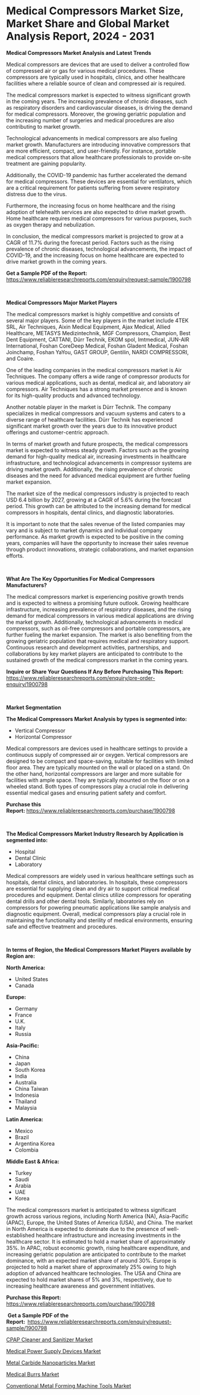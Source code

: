 <p><h1>Medical Compressors Market Size, Market Share and Global Market Analysis Report, 2024 - 2031</h1></p><p><strong>Medical Compressors Market Analysis and Latest Trends</strong></p>
<p><p>Medical compressors are devices that are used to deliver a controlled flow of compressed air or gas for various medical procedures. These compressors are typically used in hospitals, clinics, and other healthcare facilities where a reliable source of clean and compressed air is required.</p><p>The medical compressors market is expected to witness significant growth in the coming years. The increasing prevalence of chronic diseases, such as respiratory disorders and cardiovascular diseases, is driving the demand for medical compressors. Moreover, the growing geriatric population and the increasing number of surgeries and medical procedures are also contributing to market growth.</p><p>Technological advancements in medical compressors are also fueling market growth. Manufacturers are introducing innovative compressors that are more efficient, compact, and user-friendly. For instance, portable medical compressors that allow healthcare professionals to provide on-site treatment are gaining popularity.</p><p>Additionally, the COVID-19 pandemic has further accelerated the demand for medical compressors. These devices are essential for ventilators, which are a critical requirement for patients suffering from severe respiratory distress due to the virus.</p><p>Furthermore, the increasing focus on home healthcare and the rising adoption of telehealth services are also expected to drive market growth. Home healthcare requires medical compressors for various purposes, such as oxygen therapy and nebulization.</p><p>In conclusion, the medical compressors market is projected to grow at a CAGR of 11.7% during the forecast period. Factors such as the rising prevalence of chronic diseases, technological advancements, the impact of COVID-19, and the increasing focus on home healthcare are expected to drive market growth in the coming years.</p></p>
<p><strong>Get a Sample PDF of the Report:&nbsp;</strong> <a href="https://www.reliableresearchreports.com/enquiry/request-sample/1900798">https://www.reliableresearchreports.com/enquiry/request-sample/1900798</a></p>
<p>&nbsp;</p>
<p><strong>Medical Compressors Major Market Players</strong></p>
<p><p>The medical compressors market is highly competitive and consists of several major players. Some of the key players in the market include 4TEK SRL, Air Techniques, Aixin Medical Equipment, Ajax Medical, Allied Healthcare, METASYS Medizintechnik, MGF Compressors, Champion, Best Dent Equipment, CATTANI, Dürr Technik, EKOM spol, Imtmedical, JUN-AIR International, Foshan CoreDeep Medical, Foshan Gladent Medical, Foshan Joinchamp, Foshan YaYou, GAST GROUP, Gentilin, NARDI COMPRESSORI, and Coaire.</p><p>One of the leading companies in the medical compressors market is Air Techniques. The company offers a wide range of compressor products for various medical applications, such as dental, medical air, and laboratory air compressors. Air Techniques has a strong market presence and is known for its high-quality products and advanced technology.</p><p>Another notable player in the market is Dürr Technik. The company specializes in medical compressors and vacuum systems and caters to a diverse range of healthcare facilities. Dürr Technik has experienced significant market growth over the years due to its innovative product offerings and customer-centric approach.</p><p>In terms of market growth and future prospects, the medical compressors market is expected to witness steady growth. Factors such as the growing demand for high-quality medical air, increasing investments in healthcare infrastructure, and technological advancements in compressor systems are driving market growth. Additionally, the rising prevalence of chronic diseases and the need for advanced medical equipment are further fueling market expansion.</p><p>The market size of the medical compressors industry is projected to reach USD 6.4 billion by 2027, growing at a CAGR of 5.6% during the forecast period. This growth can be attributed to the increasing demand for medical compressors in hospitals, dental clinics, and diagnostic laboratories.</p><p>It is important to note that the sales revenue of the listed companies may vary and is subject to market dynamics and individual company performance. As market growth is expected to be positive in the coming years, companies will have the opportunity to increase their sales revenue through product innovations, strategic collaborations, and market expansion efforts.</p></p>
<p>&nbsp;</p>
<p><strong>What Are The Key Opportunities For Medical Compressors Manufacturers?</strong></p>
<p><p>The medical compressors market is experiencing positive growth trends and is expected to witness a promising future outlook. Growing healthcare infrastructure, increasing prevalence of respiratory diseases, and the rising demand for medical compressors in various medical applications are driving the market growth. Additionally, technological advancements in medical compressors, such as oil-free compressors and portable compressors, are further fueling the market expansion. The market is also benefiting from the growing geriatric population that requires medical and respiratory support. Continuous research and development activities, partnerships, and collaborations by key market players are anticipated to contribute to the sustained growth of the medical compressors market in the coming years.</p></p>
<p><strong>Inquire or Share Your Questions If Any Before Purchasing This Report:</strong> <a href="https://www.reliableresearchreports.com/enquiry/pre-order-enquiry/1900798">https://www.reliableresearchreports.com/enquiry/pre-order-enquiry/1900798</a></p>
<p>&nbsp;</p>
<p><strong>Market Segmentation</strong></p>
<p><strong>The Medical Compressors Market Analysis by types is segmented into:</strong></p>
<p><ul><li>Vertical Compressor</li><li>Horizontal Compressor</li></ul></p>
<p><p>Medical compressors are devices used in healthcare settings to provide a continuous supply of compressed air or oxygen. Vertical compressors are designed to be compact and space-saving, suitable for facilities with limited floor area. They are typically mounted on the wall or placed on a stand. On the other hand, horizontal compressors are larger and more suitable for facilities with ample space. They are typically mounted on the floor or on a wheeled stand. Both types of compressors play a crucial role in delivering essential medical gases and ensuring patient safety and comfort.</p></p>
<p><strong>Purchase this Report:&nbsp;</strong><a href="https://www.reliableresearchreports.com/purchase/1900798">https://www.reliableresearchreports.com/purchase/1900798</a></p>
<p>&nbsp;</p>
<p><strong>The Medical Compressors Market Industry Research by Application is segmented into:</strong></p>
<p><ul><li>Hospital</li><li>Dental Clinic</li><li>Laboratory</li></ul></p>
<p><p>Medical compressors are widely used in various healthcare settings such as hospitals, dental clinics, and laboratories. In hospitals, these compressors are essential for supplying clean and dry air to support critical medical procedures and equipment. Dental clinics utilize compressors for operating dental drills and other dental tools. Similarly, laboratories rely on compressors for powering pneumatic applications like sample analysis and diagnostic equipment. Overall, medical compressors play a crucial role in maintaining the functionality and sterility of medical environments, ensuring safe and effective treatment and procedures.</p></p>
<p>&nbsp;</p>
<p><strong>In terms of Region, the Medical Compressors Market Players available by Region are:</strong></p>
<p>
    <p> <strong> North America: </strong>
        <ul>
            <li>United States</li>
            <li>Canada</li>
        </ul>
        </p> 
    <p> <strong> Europe: </strong>
        <ul>
            <li>Germany</li>
            <li>France</li>
            <li>U.K.</li>
            <li>Italy</li>
            <li>Russia</li>
        </ul>
        </p> 
    <p> <strong> Asia-Pacific: </strong>
        <ul>
            <li>China</li>
            <li>Japan</li>
            <li>South Korea</li>
            <li>India</li>
            <li>Australia</li>
            <li>China Taiwan</li>
            <li>Indonesia</li>
            <li>Thailand</li>
            <li>Malaysia</li>
        </ul>
        </p> 
    <p> <strong> Latin America: </strong>
        <ul>
            <li>Mexico</li>
            <li>Brazil</li>
            <li>Argentina Korea</li>
            <li>Colombia</li>
        </ul>
        </p> 
    <p> <strong> Middle East & Africa: </strong>
        <ul>
            <li>Turkey</li>
            <li>Saudi</li>
            <li>Arabia</li>
            <li>UAE</li>
            <li>Korea</li>
        </ul>
    </p>
    </p>
<p><p>The medical compressors market is anticipated to witness significant growth across various regions, including North America (NA), Asia-Pacific (APAC), Europe, the United States of America (USA), and China. The market in North America is expected to dominate due to the presence of well-established healthcare infrastructure and increasing investments in the healthcare sector. It is estimated to hold a market share of approximately 35%. In APAC, robust economic growth, rising healthcare expenditure, and increasing geriatric population are anticipated to contribute to the market dominance, with an expected market share of around 30%. Europe is projected to hold a market share of approximately 25% owing to high adoption of advanced healthcare technologies. The USA and China are expected to hold market shares of 5% and 3%, respectively, due to increasing healthcare awareness and government initiatives.</p></p>
<p><strong>Purchase this Report: </strong><a href="https://www.reliableresearchreports.com/purchase/1900798">https://www.reliableresearchreports.com/purchase/1900798</a></p>
<p>&nbsp;<strong>Get a Sample PDF of the Report:&nbsp;&nbsp;</strong><a href="https://www.reliableresearchreports.com/enquiry/request-sample/1900798">https://www.reliableresearchreports.com/enquiry/request-sample/1900798</a></p>
<p><strong></strong></p>
<p><p><a href="https://github.com/Krish2023na/Market-Research-Report-List-2/blob/main/cpap-cleaner-and-sanitizer-market.md">CPAP Cleaner and Sanitizer Market</a></p><p><a href="https://www.linkedin.com/pulse/medical-power-supply-devices-market-research-report-key-successful-yh6de?trackingId=NlHCzvpLTaOejbA%2B8uOWlQ%3D%3D">Medical Power Supply Devices Market</a></p><p><a href="https://www.linkedin.com/pulse/metal-carbide-nanoparticles-market-insights-players-forecast-kxn7e?trackingId=1ETP6XhOTtSb4WhoDD2rvQ%3D%3D">Metal Carbide Nanoparticles Market</a></p><p><a href="https://github.com/zebdakicsin/Market-Research-Report-List-2/blob/main/medical-burrs-market.md">Medical Burrs Market</a></p><p><a href="https://www.linkedin.com/pulse/conventional-metal-forming-machine-tools-market-size-focuses-ibode?trackingId=ZwKo0u4XRMiLFpfAQmUO7A%3D%3D">Conventional Metal Forming Machine Tools Market</a></p></p>